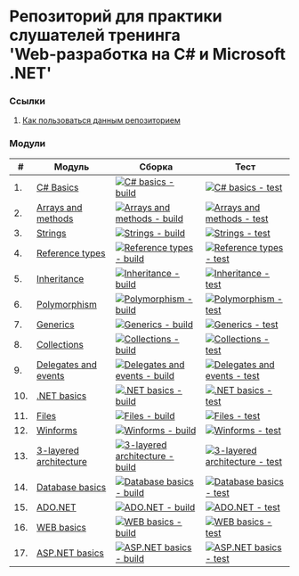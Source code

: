 # Репозиторий для практики слушателей тренинга<br/>'Web-разработка на C# и Microsoft .NET'

### Ссылки
1. [Как пользоваться данным репозиторием](#howtouse)

### Модули
|#|Модуль | Сборка | Тест|
---|---|---|---
|1.|[C# Basics][task01]|[![C# basics - build](https://github.com/NextOgurchik/dotnet-courses-2022-1/workflows/C%23%20basics%20-%20build/badge.svg)][c-sharp-basics-build] | [![C# basics - test](https://github.com/NextOgurchik/dotnet-courses-2022-1/workflows/C%23%20basics%20-%20test/badge.svg)][c-sharp-basics-test]|
|2.|[Arrays and methods][task02]|[![Arrays and methods - build](https://github.com/NextOgurchik/dotnet-courses-2022-1/workflows/Arrays%20and%20methods%20-%20build/badge.svg)][arrays-and-methods-build]|[![Arrays and methods - test](https://github.com/NextOgurchik/dotnet-courses-2022-1/workflows/Arrays%20and%20methods%20-%20test/badge.svg)][arrays-and-methods-test]|
|3.|[Strings][task03]|[![Strings - build](https://github.com/NextOgurchik/dotnet-courses-2022-1/workflows/Strings%20-%20build/badge.svg)][strings-build]|[![Strings - test](https://github.com/NextOgurchik/dotnet-courses-2022-1/workflows/Strings%20-%20test/badge.svg)][strings-test]|
|4.|[Reference types][task04]|[![Reference types - build](https://github.com/NextOgurchik/dotnet-courses-2022-1/workflows/Reference%20types%20-%20build/badge.svg)][reference-types-build]|[![Reference types - test](https://github.com/NextOgurchik/dotnet-courses-2022-1/workflows/Reference%20types%20-%20test/badge.svg)][reference-types-test]|
|5.|[Inheritance][task05]|[![Inheritance - build](https://github.com/NextOgurchik/dotnet-courses-2022-1/workflows/Inheritance%20-%20build/badge.svg)][inheritance-build]|[![Inheritance - test](https://github.com/NextOgurchik/dotnet-courses-2022-1/workflows/Inheritance%20-%20test/badge.svg)][inheritance-test]|
|6.|[Polymorphism][task06]|[![Polymorphism - build](https://github.com/NextOgurchik/dotnet-courses-2022-1/workflows/Polymorphism%20-%20build/badge.svg)][polymorphism-build]|[![Polymorphism - test](https://github.com/NextOgurchik/dotnet-courses-2022-1/workflows/Polymorphism%20-%20test/badge.svg)][polymorphism-test]|
|7.|[Generics][task07]|[![Generics - build](https://github.com/NextOgurchik/dotnet-courses-2022-1/workflows/Generics%20-%20build/badge.svg)][generics-build]|[![Generics - test](https://github.com/NextOgurchik/dotnet-courses-2022-1/workflows/Generics%20-%20test/badge.svg)][generics-test]|
|8.|[Collections][task08]|[![Collections - build](https://github.com/NextOgurchik/dotnet-courses-2022-1/workflows/Collections%20-%20build/badge.svg)][collections-build]|[![Collections - test](https://github.com/NextOgurchik/dotnet-courses-2022-1/workflows/Collections%20-%20test/badge.svg)][collections-test]|
|9.|[Delegates and events][task09]|[![Delegates and events - build](https://github.com/NextOgurchik/dotnet-courses-2022-1/workflows/Delegates%20and%20events%20-%20build/badge.svg)][delegates-and-events-build]|[![Delegates and events - test](https://github.com/NextOgurchik/dotnet-courses-2022-1/workflows/Delegates%20and%20events%20-%20test/badge.svg)][delegates-and-events-test]|
|10.|[.NET basics][task10]|[![.NET basics - build](https://github.com/NextOgurchik/dotnet-courses-2022-1/workflows/.NET%20basics%20-%20build/badge.svg)][dotnet-basics-build]|[![.NET basics - test](https://github.com/NextOgurchik/dotnet-courses-2022-1/workflows/.NET%20basics%20-%20test/badge.svg)][dotnet-basics-test]|
|11.|[Files][task11]|[![Files - build](https://github.com/NextOgurchik/dotnet-courses-2022-1/workflows/Files%20-%20build/badge.svg)][files-build]|[![Files - test](https://github.com/NextOgurchik/dotnet-courses-2022-1/workflows/Files%20-%20test/badge.svg)][files-test]|
|12.|[Winforms][task12]|[![Winforms - build](https://github.com/NextOgurchik/dotnet-courses-2022-1/workflows/Winforms%20-%20build/badge.svg)][winforms-build]|[![Winforms - test](https://github.com/NextOgurchik/dotnet-courses-2022-1/workflows/Winforms%20-%20test/badge.svg)][winforms-test]|
|13.|[3-layered architecture][task13]|[![3-layered architecture - build](https://github.com/NextOgurchik/dotnet-courses-2022-1/workflows/3-layered%20architecture%20-%20build/badge.svg)][3-layered-architecture-build]|[![3-layered architecture - test](https://github.com/NextOgurchik/dotnet-courses-2022-1/workflows/3-layered%20architecture%20-%20test/badge.svg)][3-layered-architecture-test]|
|14.|[Database basics][task14]|[![Database basics - build](https://github.com/NextOgurchik/dotnet-courses-2022-1/workflows/Database%20basics%20-%20build/badge.svg)][database-basics-build]|[![Database basics - test](https://github.com/NextOgurchik/dotnet-courses-2022-1/workflows/Database%20basics%20-%20test/badge.svg)][database-basics-test]|
|15.|[ADO.NET][task15]|[![ADO.NET - build](https://github.com/NextOgurchik/dotnet-courses-2022-1/workflows/ADO.NET%20-%20build/badge.svg)][ado-net-build]|[![ADO.NET - test](https://github.com/NextOgurchik/dotnet-courses-2022-1/workflows/ADO.NET%20-%20test/badge.svg)][ado-net-test]|
|16.|[WEB basics][task16]|[![WEB basics - build](https://github.com/NextOgurchik/dotnet-courses-2022-1/workflows/WEB%20basics%20-%20build/badge.svg)][web-basics-build]|[![WEB basics - test](https://github.com/NextOgurchik/dotnet-courses-2022-1/workflows/WEB%20basics%20-%20test/badge.svg)][web-basics-test]|
|17.|[ASP.NET basics][task17]|[![ASP.NET basics - build](https://github.com/NextOgurchik/dotnet-courses-2022-1/workflows/ASP.NET%20basics%20-%20build/badge.svg)][asp-net-basics-build]|[![ASP.NET basics - test](https://github.com/NextOgurchik/dotnet-courses-2022-1/workflows/ASP.NET%20basics%20-%20test/badge.svg)][asp-net-basics-test]|

[c-sharp-basics-build]: https://github.com/NextOgurchik/dotnet-courses-2022-1/actions?query=workflow%3A%22C%23+Basics+-+build%22
[c-sharp-basics-test]: https://github.com/NextOgurchik/dotnet-courses-2022-1/actions?query=workflow%3A%22C%23+Basics+-+test%22

[arrays-and-methods-build]: https://github.com/NextOgurchik/dotnet-courses-2022-1/actions?query=workflow%3A%22Arrays+and+methods+-+build%22
[arrays-and-methods-test]: https://github.com/NextOgurchik/dotnet-courses-2022-1/actions?query=workflow%3A%22Arrays+and+methods+-+test%22

[strings-build]: https://github.com/NextOgurchik/dotnet-courses-2022-1/actions?query=workflow%3A%22Strings+-+build%22
[strings-test]: https://github.com/NextOgurchik/dotnet-courses-2022-1/actions?query=workflow%3A%22Strings+-+test%22

[reference-types-build]: https://github.com/NextOgurchik/dotnet-courses-2022-1/actions?query=workflow%3A%22Reference+types+-+build%22
[reference-types-test]: https://github.com/NextOgurchik/dotnet-courses-2022-1/actions?query=workflow%3A%22Reference+types+-+test%22

[inheritance-build]: https://github.com/NextOgurchik/dotnet-courses-2022-1/actions?query=workflow%3A%22Inheritance+-+build%22
[inheritance-test]: https://github.com/NextOgurchik/dotnet-courses-2022-1/actions?query=workflow%3A%22Inheritance+-+test%22

[polymorphism-build]: https://github.com/NextOgurchik/dotnet-courses-2022-1/actions?query=workflow%3A%22Polymorphism+-+build%22
[polymorphism-test]: https://github.com/NextOgurchik/dotnet-courses-2022-1/actions?query=workflow%3A%22Polymorphism+-+test%22

[generics-build]: https://github.com/NextOgurchik/dotnet-courses-2022-1/actions?query=workflow%3A%22Generics+-+build%22
[generics-test]: https://github.com/NextOgurchik/dotnet-courses-2022-1/actions?query=workflow%3A%22Generics+-+test%22

[collections-build]: https://github.com/NextOgurchik/dotnet-courses-2022-1/actions?query=workflow%3A%22Collections+-+build%22
[collections-test]: https://github.com/NextOgurchik/dotnet-courses-2022-1/actions?query=workflow%3A%22Collections+-+test%22

[delegates-and-events-build]: https://github.com/NextOgurchik/dotnet-courses-2022-1/actions?query=workflow%3A%22Delegates+and+events+-+build%22
[delegates-and-events-test]: https://github.com/NextOgurchik/dotnet-courses-2022-1/actions?query=workflow%3A%22Delegates+and+events+-+test%22

[dotnet-basics-build]: https://github.com/NextOgurchik/dotnet-courses-2022-1/actions?query=workflow%3A%22.NET+basics+-+build%22
[dotnet-basics-test]: https://github.com/NextOgurchik/dotnet-courses-2022-1/actions?query=workflow%3A%22.NET+basics+-+test%22

[files-build]: https://github.com/NextOgurchik/dotnet-courses-2022-1/actions?query=workflow%3A%22Files+-+build%22
[files-test]: https://github.com/NextOgurchik/dotnet-courses-2022-1/actions?query=workflow%3A%22Files+-+test%22

[winforms-build]: https://github.com/NextOgurchik/dotnet-courses-2022-1/actions?query=workflow%3A%22Winforms+-+build%22
[winforms-test]: https://github.com/NextOgurchik/dotnet-courses-2022-1/actions?query=workflow%3A%22Winforms+-+test%22

[3-layered-architecture-build]: https://github.com/NextOgurchik/dotnet-courses-2022-1/actions?query=workflow%3A%223-layered+architecture+-+build%22
[3-layered-architecture-test]: https://github.com/NextOgurchik/dotnet-courses-2022-1/actions?query=workflow%3A%223-layered+architecture+-+test%22

[database-basics-build]: https://github.com/NextOgurchik/dotnet-courses-2022-1/actions?query=workflow%3A%22Database+basics+-+build%22
[database-basics-test]: https://github.com/NextOgurchik/dotnet-courses-2022-1/actions?query=workflow%3A%22Database+basics+-+test%22

[ado-net-build]: https://github.com/NextOgurchik/dotnet-courses-2022-1/actions?query=workflow%3A%22ADO.NET+-+build%22
[ado-net-test]: https://github.com/NextOgurchik/dotnet-courses-2022-1/actions?query=workflow%3A%22ADO.NET+-+test%22

[web-basics-build]: https://github.com/NextOgurchik/dotnet-courses-2022-1/actions?query=workflow%3A%22WEB+basics+-+build%22
[web-basics-test]: https://github.com/NextOgurchik/dotnet-courses-2022-1/actions?query=workflow%3A%22WEB+basics+-+test%22

[asp-net-basics-build]: https://github.com/NextOgurchik/dotnet-courses-2022-1/actions?query=workflow%3A%22ASP.NET+basics+-+build%22
[asp-net-basics-test]: https://github.com/NextOgurchik/dotnet-courses-2022-1/actions?query=workflow%3A%22ASP.NET+basics+-+test%22



[task01]: https://github.com/zhervit/net-courses-external/blob/master/HomeWork/task-01.md
[task02]: https://github.com/zhervit/net-courses-external/blob/master/HomeWork/task-02.md
[task03]: https://github.com/zhervit/net-courses-external/blob/master/HomeWork/task-03.md
[task04]: https://github.com/zhervit/net-courses-external/blob/master/HomeWork/task-04.md
[task05]: https://github.com/zhervit/net-courses-external/blob/master/HomeWork/task-05.md
[task06]: https://github.com/zhervit/net-courses-external/blob/master/HomeWork/task-06.md
[task07]: https://github.com/zhervit/net-courses-external/blob/master/HomeWork/task-07.md
[task08]: https://github.com/zhervit/net-courses-external/blob/master/HomeWork/task-08.md
[task09]: https://github.com/zhervit/net-courses-external/blob/master/HomeWork/task-09.md
[task10]: https://github.com/zhervit/net-courses-external/blob/master/HomeWork/task-10.md
[task11]: https://github.com/zhervit/net-courses-external/blob/master/HomeWork/task-11.md
[task12]: https://github.com/zhervit/net-courses-external/blob/master/HomeWork/task-12.md
[task13]: https://github.com/zhervit/net-courses-external/blob/master/HomeWork/task-13.md
[task14]: https://github.com/zhervit/net-courses-external/blob/master/HomeWork/task-14.md
[task15]: https://github.com/zhervit/net-courses-external/blob/master/HomeWork/task-15.md
[task16]: https://github.com/zhervit/net-courses-external/blob/master/HomeWork/task-16.md
[task17]: https://github.com/zhervit/net-courses-external/blob/master/HomeWork/task-17.md
